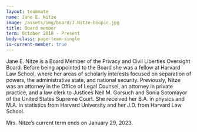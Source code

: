 ```yaml
---
layout: teammate
name: Jane E. Nitze
image: /assets/img/board/J.Nitze-biopic.jpg
title: Board member
term: October 2018 - Present
body-class: page-team-single
is-current-member: true
---
```

Jane E. Nitze is a Board Member of the Privacy and Civil Liberties Oversight Board.  Before being appointed to the Board she was a fellow at Harvard Law School, where her areas of scholarly interests focused on separation of powers, the administrative state, and national security.  Previously, Nitze was an attorney in the Office of Legal Counsel, an attorney in private practice, and a law clerk to Justices Neil M. Gorsuch and Sonia Sotomayor of the United States Supreme Court.  She received her B.A. in physics and M.A. in statistics from Harvard University and her J.D. from Harvard Law School. 

Mrs. Nitze’s current term ends on January 29, 2023.


